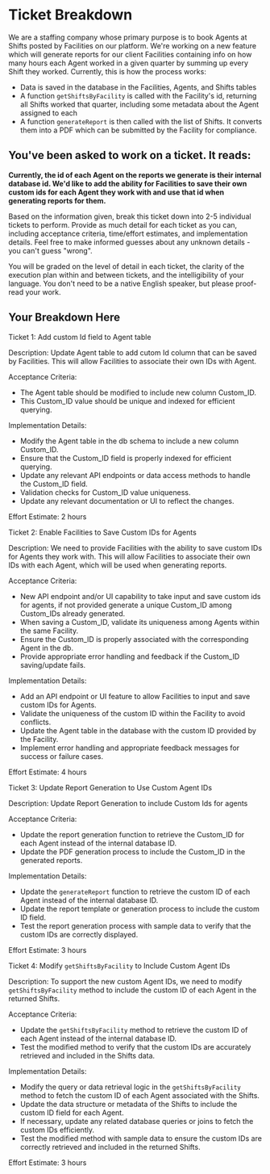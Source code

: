 # Ticket Breakdown
We are a staffing company whose primary purpose is to book Agents at Shifts posted by Facilities on our platform. We're working on a new feature which will generate reports for our client Facilities containing info on how many hours each Agent worked in a given quarter by summing up every Shift they worked. Currently, this is how the process works:

- Data is saved in the database in the Facilities, Agents, and Shifts tables
- A function `getShiftsByFacility` is called with the Facility's id, returning all Shifts worked that quarter, including some metadata about the Agent assigned to each
- A function `generateReport` is then called with the list of Shifts. It converts them into a PDF which can be submitted by the Facility for compliance.

## You've been asked to work on a ticket. It reads:

**Currently, the id of each Agent on the reports we generate is their internal database id. We'd like to add the ability for Facilities to save their own custom ids for each Agent they work with and use that id when generating reports for them.**


Based on the information given, break this ticket down into 2-5 individual tickets to perform. Provide as much detail for each ticket as you can, including acceptance criteria, time/effort estimates, and implementation details. Feel free to make informed guesses about any unknown details - you can't guess "wrong".


You will be graded on the level of detail in each ticket, the clarity of the execution plan within and between tickets, and the intelligibility of your language. You don't need to be a native English speaker, but please proof-read your work.

## Your Breakdown Here
Ticket 1: Add custom Id field to Agent table

Description:
Update Agent table to add cutom Id column that can be saved by Facilities. This will allow Facilities to associate their own IDs with Agent.

Acceptance Criteria:
- The Agent table should be modified to include new column Custom_ID.
- This Custom_ID value should be unique and indexed for efficient querying. 

Implementation Details:
- Modify the Agent table in the db schema to include a new column Custom_ID.
- Ensure that the Custom_ID field is properly indexed for efficient querying.
- Update any relevant API endpoints or data access methods to handle the Custom_ID field.
- Validation checks for Custom_ID value uniqueness.
- Update any relevant documentation or UI to reflect the changes.

Effort Estimate: 2 hours


Ticket 2: Enable Facilities to Save Custom IDs for Agents

Description:
We need to provide Facilities with the ability to save custom IDs for Agents they work with. This will allow Facilities to associate their own IDs with each Agent, which will be used when generating reports.

Acceptance Criteria:
- New API endpoint and/or UI capability to take input and save custom ids for agents, if not provided generate a unique Custom_ID among Custom_IDs already generated.
- When saving a Custom_ID, validate its uniqueness among Agents within the same Facility.
- Ensure the Custom_ID is properly associated with the corresponding Agent in the db.
- Provide appropriate error handling and feedback if the Custom_ID saving/update fails.

Implementation Details:
- Add an API endpoint or UI feature to allow Facilities to input and save custom IDs for Agents.
- Validate the uniqueness of the custom ID within the Facility to avoid conflicts.
- Update the Agent table in the database with the custom ID provided by the Facility.
- Implement error handling and appropriate feedback messages for success or failure cases.

Effort Estimate: 4 hours


Ticket 3: Update Report Generation to Use Custom Agent IDs

Description:
Update Report Generation to include Custom Ids for agents

Acceptance Criteria:
- Update the report generation function to retrieve the Custom_ID for each Agent instead of the internal database ID.
- Update the PDF generation process to include the Custom_ID in the generated reports.

Implementation Details:
- Update the `generateReport` function to retrieve the custom ID of each Agent instead of the internal database ID.
- Update the report template or generation process to include the custom ID field.
- Test the report generation process with sample data to verify that the custom IDs are correctly displayed.

Effort Estimate: 3 hours


Ticket 4: Modify `getShiftsByFacility` to Include Custom Agent IDs

Description:
To support the new custom Agent IDs, we need to modify `getShiftsByFacility` method to include the custom ID of each Agent in the returned Shifts.

Acceptance Criteria:

- Update the `getShiftsByFacility` method to retrieve the custom ID of each Agent instead of the internal database ID.
- Test the modified method to verify that the custom IDs are accurately retrieved and included in the Shifts data.

Implementation Details:
- Modify the query or data retrieval logic in the `getShiftsByFacility` method to fetch the custom ID of each Agent associated with the Shifts.
- Update the data structure or metadata of the Shifts to include the custom ID field for each Agent.
- If necessary, update any related database queries or joins to fetch the custom IDs efficiently.
- Test the modified method with sample data to ensure the custom IDs are correctly retrieved and included in the returned Shifts.

Effort Estimate: 3 hours
